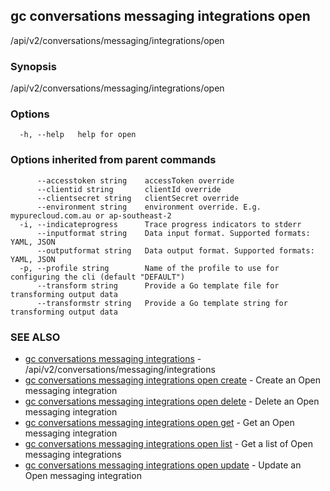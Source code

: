 ## gc conversations messaging integrations open

/api/v2/conversations/messaging/integrations/open

### Synopsis

/api/v2/conversations/messaging/integrations/open

### Options

```
  -h, --help   help for open
```

### Options inherited from parent commands

```
      --accesstoken string    accessToken override
      --clientid string       clientId override
      --clientsecret string   clientSecret override
      --environment string    environment override. E.g. mypurecloud.com.au or ap-southeast-2
  -i, --indicateprogress      Trace progress indicators to stderr
      --inputformat string    Data input format. Supported formats: YAML, JSON
      --outputformat string   Data output format. Supported formats: YAML, JSON
  -p, --profile string        Name of the profile to use for configuring the cli (default "DEFAULT")
      --transform string      Provide a Go template file for transforming output data
      --transformstr string   Provide a Go template string for transforming output data
```

### SEE ALSO

* [gc conversations messaging integrations](gc_conversations_messaging_integrations.html)	 - /api/v2/conversations/messaging/integrations
* [gc conversations messaging integrations open create](gc_conversations_messaging_integrations_open_create.html)	 - Create an Open messaging integration
* [gc conversations messaging integrations open delete](gc_conversations_messaging_integrations_open_delete.html)	 - Delete an Open messaging integration
* [gc conversations messaging integrations open get](gc_conversations_messaging_integrations_open_get.html)	 - Get an Open messaging integration
* [gc conversations messaging integrations open list](gc_conversations_messaging_integrations_open_list.html)	 - Get a list of Open messaging integrations
* [gc conversations messaging integrations open update](gc_conversations_messaging_integrations_open_update.html)	 - Update an Open messaging integration


